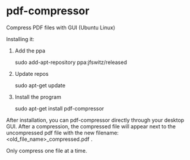 # pdf-compressor
Compress PDF files with GUI (Ubuntu Linux)

Installing it:
1. Add the ppa

    sudo add-apt-repository ppa:jfswitz/released

2. Update repos

    sudo apt-get update

3. Install the program

    sudo apt-get install pdf-compressor

After installation, you can pdf-compressor directly through your desktop GUI.
After a compression, the compressed file will appear next to the uncompressed pdf file with the new filename: <old_file_name>_compressed.pdf .

Only compress one file at a time. 
